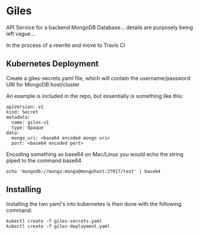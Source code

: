 # Giles

API Service for a backend MongoDB Database... details are purposely being left vague...

In the process of a rewrite and move to Travis CI

## Kubernetes Deployment

Create a giles-secrets.yaml file, which will contain the username/password URI for MongoDB host/cluster

An example is included in the repo, but essentially is something like this:

    apiVersion: v1
    kind: Secret
    metadata:
      name: giles-v1
      type: Opaque
    data:
      mongo_uri: <base64 encoded mongo uri> 
      port: <base64 encoded port>

Encoding something as base64 on Mac/Linux you would echo the string piped to the command base64

    echo 'mongodb://mongo:mongo@mongohost:27017/test' | base64

## Installing

Installing the two yaml's into kubernetes is then done with the following command:

    kubectl create -f giles-secrets.yaml
    kubectl create -f giles-deployment.yaml


